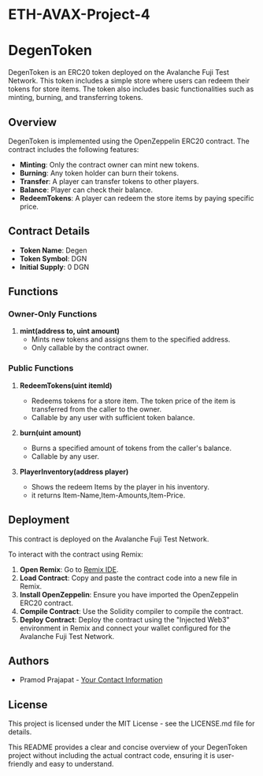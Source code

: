 # ETH-AVAX-Project-4
# DegenToken

DegenToken is an ERC20 token deployed on the Avalanche Fuji Test Network. This token includes a simple store where users can redeem their tokens for store items. The token also includes basic functionalities such as minting, burning, and transferring tokens.

## Overview

DegenToken is implemented using the OpenZeppelin ERC20 contract. The contract includes the following features:

- **Minting**: Only the contract owner can mint new tokens.
- **Burning**: Any token holder can burn their tokens.
- **Transfer**: A player can transfer tokens to other players.
- **Balance**: Player can check their balance.
- **RedeemTokens**: A player can redeem the store items by paying specific price.

## Contract Details

- **Token Name**: Degen
- **Token Symbol**: DGN
- **Initial Supply**: 0 DGN

## Functions

### Owner-Only Functions

1. **mint(address to, uint amount)**
   - Mints new tokens and assigns them to the specified address.
   - Only callable by the contract owner.

### Public Functions

1. **RedeemTokens(uint itemId)**
   - Redeems tokens for a store item. The token price of the item is transferred from the caller to the owner.
   - Callable by any user with sufficient token balance.

2. **burn(uint amount)**
   - Burns a specified amount of tokens from the caller's balance.
   - Callable by any user.

3. **PlayerInventory(address player)**
   - Shows the redeem Items by the player in his inventory.
   - it returns Item-Name,Item-Amounts,Item-Price.

## Deployment

This contract is deployed on the Avalanche Fuji Test Network. 

To interact with the contract using Remix:

1. **Open Remix**: Go to [Remix IDE](https://remix.ethereum.org/).
2. **Load Contract**: Copy and paste the contract code into a new file in Remix.
3. **Install OpenZeppelin**: Ensure you have imported the OpenZeppelin ERC20 contract.
4. **Compile Contract**: Use the Solidity compiler to compile the contract.
5. **Deploy Contract**: Deploy the contract using the "Injected Web3" environment in Remix and connect your wallet configured for the Avalanche Fuji Test Network.



## Authors

- Pramod Prajapat - [Your Contact Information](https://twitter.com/pramodprajapat)

## License

This project is licensed under the MIT License - see the LICENSE.md file for details.


This README provides a clear and concise overview of your DegenToken project without including the actual contract code, ensuring it is user-friendly and easy to understand.
